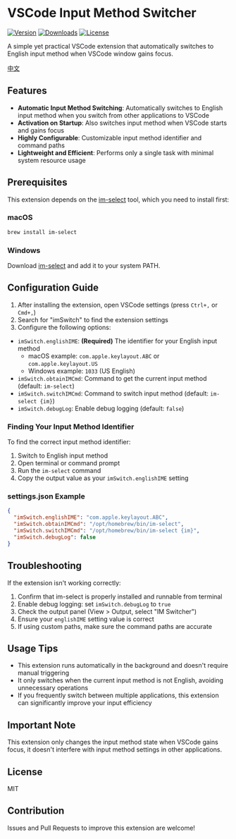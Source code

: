 # VSCode Input Method Switcher

<p>   <a href="https://marketplace.visualstudio.com/items?itemName=liyincode.im-switcher"><img src="https://img.shields.io/visual-studio-marketplace/v/liyincode.im-switcher?labelColor=18181B&color=1584FC" alt="Version"></a>   <a href="https://marketplace.visualstudio.com/items?itemName=liyincode.im-switcher"><img src="https://img.shields.io/visual-studio-marketplace/i/liyincode.im-switcher?labelColor=18181B&color=1584FC" alt="Downloads"></a>   <a href="https://github.com/liyincode/im-switcher/blob/main/LICENSE"><img src="https://img.shields.io/github/license/liyincode/im-switcher?labelColor=18181B&color=1584FC" alt="License"></a> </p>

A simple yet practical VSCode extension that automatically switches to English input method when VSCode window gains focus.

[中文](./README.zh-CN.md)

## Features

- **Automatic Input Method Switching**: Automatically switches to English input method when you switch from other applications to VSCode
- **Activation on Startup**: Also switches input method when VSCode starts and gains focus
- **Highly Configurable**: Customizable input method identifier and command paths
- **Lightweight and Efficient**: Performs only a single task with minimal system resource usage

## Prerequisites

This extension depends on the [im-select](https://github.com/daipeihust/im-select) tool, which you need to install first:

### macOS

```bash
brew install im-select
```

### Windows

Download [im-select](https://github.com/daipeihust/im-select) and add it to your system PATH.

## Configuration Guide

1. After installing the extension, open VSCode settings (press `Ctrl+,` or `Cmd+,`)
2. Search for "imSwitch" to find the extension settings
3. Configure the following options:

- `imSwitch.englishIME`: **(Required)** The identifier for your English input method
  - macOS example: `com.apple.keylayout.ABC` or `com.apple.keylayout.US`
  - Windows example: `1033` (US English)
- `imSwitch.obtainIMCmd`: Command to get the current input method (default: `im-select`)
- `imSwitch.switchIMCmd`: Command to switch input method (default: `im-select {im}`)
- `imSwitch.debugLog`: Enable debug logging (default: `false`)

### Finding Your Input Method Identifier

To find the correct input method identifier:

1. Switch to English input method
2. Open terminal or command prompt
3. Run the `im-select` command
4. Copy the output value as your `imSwitch.englishIME` setting

### settings.json Example

```json
{
  "imSwitch.englishIME": "com.apple.keylayout.ABC",
  "imSwitch.obtainIMCmd": "/opt/homebrew/bin/im-select",
  "imSwitch.switchIMCmd": "/opt/homebrew/bin/im-select {im}",
  "imSwitch.debugLog": false
}
```

## Troubleshooting

If the extension isn't working correctly:

1. Confirm that im-select is properly installed and runnable from terminal
2. Enable debug logging: set `imSwitch.debugLog` to `true`
3. Check the output panel (View > Output, select "IM Switcher")
4. Ensure your `englishIME` setting value is correct
5. If using custom paths, make sure the command paths are accurate

## Usage Tips

- This extension runs automatically in the background and doesn't require manual triggering
- It only switches when the current input method is not English, avoiding unnecessary operations
- If you frequently switch between multiple applications, this extension can significantly improve your input efficiency

## Important Note

This extension only changes the input method state when VSCode gains focus, it doesn't interfere with input method settings in other applications.

## License

MIT

## Contribution

Issues and Pull Requests to improve this extension are welcome!
